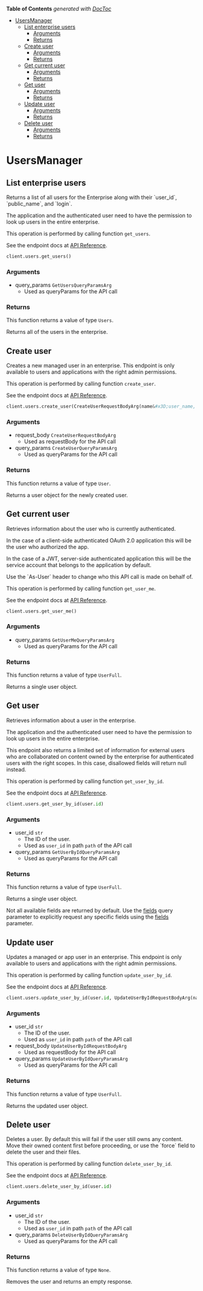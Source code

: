 <!-- START doctoc generated TOC please keep comment here to allow auto update -->
<!-- DON'T EDIT THIS SECTION, INSTEAD RE-RUN doctoc TO UPDATE -->
**Table of Contents**  *generated with [DocToc](https://github.com/thlorenz/doctoc)*

- [UsersManager](#usersmanager)
  - [List enterprise users](#list-enterprise-users)
    - [Arguments](#arguments)
    - [Returns](#returns)
  - [Create user](#create-user)
    - [Arguments](#arguments-1)
    - [Returns](#returns-1)
  - [Get current user](#get-current-user)
    - [Arguments](#arguments-2)
    - [Returns](#returns-2)
  - [Get user](#get-user)
    - [Arguments](#arguments-3)
    - [Returns](#returns-3)
  - [Update user](#update-user)
    - [Arguments](#arguments-4)
    - [Returns](#returns-4)
  - [Delete user](#delete-user)
    - [Arguments](#arguments-5)
    - [Returns](#returns-5)

<!-- END doctoc generated TOC please keep comment here to allow auto update -->

# UsersManager

## List enterprise users

Returns a list of all users for the Enterprise along with their &#x60;user_id&#x60;,
&#x60;public_name&#x60;, and &#x60;login&#x60;.

The application and the authenticated user need to
have the permission to look up users in the entire
enterprise.

This operation is performed by calling function `get_users`.

See the endpoint docs at
[API Reference](https://developer.box.com/reference/get-users/).

<!-- sample get_users -->
```python
client.users.get_users()
```

### Arguments

- query_params `GetUsersQueryParamsArg`
  - Used as queryParams for the API call


### Returns

This function returns a value of type `Users`.

Returns all of the users in the enterprise.


## Create user

Creates a new managed user in an enterprise. This endpoint
is only available to users and applications with the right
admin permissions.

This operation is performed by calling function `create_user`.

See the endpoint docs at
[API Reference](https://developer.box.com/reference/post-users/).

<!-- sample post_users -->
```python
client.users.create_user(CreateUserRequestBodyArg(name&#x3D;user_name, login&#x3D;user_login, is_platform_access_only&#x3D;True))
```

### Arguments

- request_body `CreateUserRequestBodyArg`
  - Used as requestBody for the API call
- query_params `CreateUserQueryParamsArg`
  - Used as queryParams for the API call


### Returns

This function returns a value of type `User`.

Returns a user object for the newly created user.


## Get current user

Retrieves information about the user who is currently authenticated.

In the case of a client-side authenticated OAuth 2.0 application
this will be the user who authorized the app.

In the case of a JWT, server-side authenticated application
this will be the service account that belongs to the application
by default.

Use the &#x60;As-User&#x60; header to change who this API call is made on behalf of.

This operation is performed by calling function `get_user_me`.

See the endpoint docs at
[API Reference](https://developer.box.com/reference/get-users-me/).

<!-- sample get_users_me -->
```python
client.users.get_user_me()
```

### Arguments

- query_params `GetUserMeQueryParamsArg`
  - Used as queryParams for the API call


### Returns

This function returns a value of type `UserFull`.

Returns a single user object.


## Get user

Retrieves information about a user in the enterprise.

The application and the authenticated user need to
have the permission to look up users in the entire
enterprise.

This endpoint also returns a limited set of information
for external users who are collaborated on content
owned by the enterprise for authenticated users with the
right scopes. In this case, disallowed fields will return
null instead.

This operation is performed by calling function `get_user_by_id`.

See the endpoint docs at
[API Reference](https://developer.box.com/reference/get-users-id/).

<!-- sample get_users_id -->
```python
client.users.get_user_by_id(user.id)
```

### Arguments

- user_id `str`
  - The ID of the user.
  - Used as `user_id` in path `path` of the API call
- query_params `GetUserByIdQueryParamsArg`
  - Used as queryParams for the API call


### Returns

This function returns a value of type `UserFull`.

Returns a single user object.

Not all available fields are returned by default. Use the
[fields](#param-fields) query parameter to explicitly request
any specific fields using the [fields](#get-users-id--request--fields)
parameter.


## Update user

Updates a managed or app user in an enterprise. This endpoint
is only available to users and applications with the right
admin permissions.

This operation is performed by calling function `update_user_by_id`.

See the endpoint docs at
[API Reference](https://developer.box.com/reference/put-users-id/).

<!-- sample put_users_id -->
```python
client.users.update_user_by_id(user.id, UpdateUserByIdRequestBodyArg(name&#x3D;updated_user_name))
```

### Arguments

- user_id `str`
  - The ID of the user.
  - Used as `user_id` in path `path` of the API call
- request_body `UpdateUserByIdRequestBodyArg`
  - Used as requestBody for the API call
- query_params `UpdateUserByIdQueryParamsArg`
  - Used as queryParams for the API call


### Returns

This function returns a value of type `UserFull`.

Returns the updated user object.


## Delete user

Deletes a user. By default this will fail if the user
still owns any content. Move their owned content first
before proceeding, or use the &#x60;force&#x60; field to delete
the user and their files.

This operation is performed by calling function `delete_user_by_id`.

See the endpoint docs at
[API Reference](https://developer.box.com/reference/delete-users-id/).

<!-- sample delete_users_id -->
```python
client.users.delete_user_by_id(user.id)
```

### Arguments

- user_id `str`
  - The ID of the user.
  - Used as `user_id` in path `path` of the API call
- query_params `DeleteUserByIdQueryParamsArg`
  - Used as queryParams for the API call


### Returns

This function returns a value of type `None`.

Removes the user and returns an empty response.


